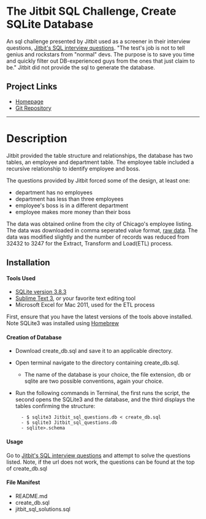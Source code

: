 The Jitbit SQL Challenge, Create SQLite Database
================
An sql challenge presented by Jitbit used as a screener in their interview questions, [Jitbit's SQL interview questions](http://www.jitbit.com/news/181-jitbits-sql-interview-questions/). "The test's job is not to tell genius and rockstars from "normal" devs. The purpose is to save you time and quickly filter out DB-experienced guys from the ones that just claim to be." Jitbit did not provide the sql to generate the database.


Project Links
-------------
 - [Homepage](diek.ca)
 - [Git Repository](git://github.com/diek/jitbits_sql_challenge.git)



-------------------------------------------------------------------------------------------



Description
============
Jitbit provided the table structure and relationships, the database has two tables, an employee and department table. The employee table included a recursive relationship to identify employee and boss.

The questions provided by Jitbit forced some of the design, at least one:
 - department has no employees
 - department has less than three employees
 - employee's boss is in a different department
 - employee makes more money than their boss

The data was obtained online from the city of Chicago's employee listing. The data was downloaded in comma seperated value format, [raw data](http://www.cityofchicago.org/city/en/depts/dhr/dataset/current_employeenamessalariesandpositiontitles.html). The data was modified slightly and the number of records was reduced from 32432 to 3247 for the Extract, Transform and Load(ETL) process.


Installation
------------
#### Tools Used
 - [SQLite version 3.8.3](http://www.sqlite.org/)
 - [Sublime Text 3](http://www.sublimetext.com/), or your favorite text editing tool
 - Microsoft Excel for Mac 2011,  used for the ETL process


First, ensure that you have the latest versions of the tools above installed. Note SQLite3 was installed using [Homebrew](brew.sh)

#### Creation of Database

- Download create_db.sql and save it to an applicable directory.

- Open terminal navigate to the directory containing create_db.sql.

	- The name of the database is your choice, the file extension, db or sqlite are two possible conventions, again your choice.

- Run the following commands in Terminal, the first runs the script, the second opens the SQLite3 and the database, and the third displays the tables confirming the structure:

		- $ sqlite3 Jitbit_sql_questions.db < create_db.sql
        - $ sqlite3 Jitbit_sql_questions.db
		- sqlite>.schema

#### Usage ####
Go to [Jitbit's SQL interview questions](http://www.jitbit.com/news/181-jitbits-sql-interview-questions/) and attempt to solve the questions listed. Note, if the url does not work, the questions can be found at the top of create_db.sql

#### File Manifest ####
- README.md
- create_db.sql
- jitbit_sql_solutions.sql
